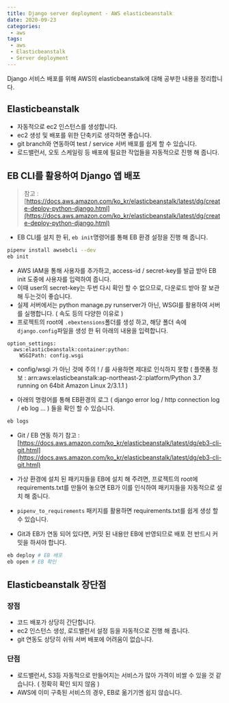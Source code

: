 ```yaml
---
title: Django server deployment - AWS elasticbeanstalk
date: 2020-09-23
categories:
 - aws
tags:
 - aws
 - Elasticbeanstalk
 - Server deployment
---
```


Django 서비스 배포를 위해 AWS의 elasticbeanstalk에 대해 공부한 내용을 정리합니다. 

<!-- more -->

## Elasticbeanstalk

- 자동적으로 ec2 인스턴스를 생성합니다.
- ec2 생성 및 배포를 위한 단축키로 생각하면 좋습니다.
- git branch와 연동하여 test / service 서버 배포를 쉽게 할 수 있습니다.
- 로드밸런서, 오토 스케일링 등 배포에 필요한 작업들을 자동적으로 진행 해 줍니다. 

## EB CLI를 활용하여 Django 앱 배포 
> 참고 : [https://docs.aws.amazon.com/ko_kr/elasticbeanstalk/latest/dg/create-deploy-python-django.html](https://docs.aws.amazon.com/ko_kr/elasticbeanstalk/latest/dg/create-deploy-python-django.html)

- EB CLI를 설치 한 뒤, `eb init`명령어를 통해 EB 환경 설정을 진행 해 줍니다.
```bash
pipenv install awsebcli --dev
eb init 
```

- AWS IAM을 통해 사용자를 추가하고, access-id / secret-key를 발급 받아 EB init 도중에 사용자를 입력하여 줍니다. 
- 이때 user의 secret-key는 두번 다시 확인 할 수 없으므로, 다운로드 받아 잘 보관 해 두는것이 좋습니다. 
- 실제 서버에서는 python manage.py runserver가 아닌, WSGI를 활용하여 서버를 실행합니다. ( 속도 등의 다양한 이유로 ) 
- 프로젝트의 root에 `.ebextensions`폴더를 생성 하고, 해당 폴더 속에 `django.config`파일을 생성 한 뒤 아래의 내용을 입력합니다. 
```
option_settings:
  aws:elasticbeanstalk:container:python:
    WSGIPath: config.wsgi 
```
- config/wsgi 가 아닌 것에 주의 ! / 를 사용하면 제대로 인식하지 못함 ( 플랫폼 정보 : arn:aws:elasticbeanstalk:ap-northeast-2::platform/Python 3.7 running on 64bit Amazon Linux 2/3.1.1 )

- 아래의 명령어를 통해 EB환경의 로그 ( django error log / http connection log / eb log ... ) 들을 확인 할 수 있습니다. 
```bash
eb logs 
```

- Git / EB 연동 하기 
참고 : [https://docs.aws.amazon.com/ko_kr/elasticbeanstalk/latest/dg/eb3-cli-git.html](https://docs.aws.amazon.com/ko_kr/elasticbeanstalk/latest/dg/eb3-cli-git.html)

- 가상 환경에 설치 된 패키지들을 EB에 설치 해 주려면, 프로젝트의 root에 requirements.txt를 만들어 놓으면 EB가 이를 인식하여 패키지들을 자동적으로 설치 해 줍니다.

- `pipenv_to_requirements` 패키지를 활용하면 requirements.txt를 쉽게 생성 할 수 있습니다.

- Git과 EB가 연동 되어 있다면, 커밋 된 내용만 EB에 반영되므로 배포 전 반드시 커밋을 하셔야 합니다. 
```bash
eb deploy # EB 배포
eb open # EB 확인 
```

## Elasticbeanstalk 장단점
### 장점 
- 코드 배포가 상당히 간단합니다. 
- ec2 인스턴스 생성, 로드밸런서 설정 등을 자동적으로 진행 해 줍니다. 
- git 연동도 상당히 쉬워 서버 배포에 어려움이 없습니다. 

### 단점
- 로드밸런서, S3등 자동적으로 만들어지는 서비스가 많아 가격이 비쌀 수 있을 것 같습니다. ( 정확히 확인 되지 않음 ) 
- AWS에 이미 구축된 서비스의 경우, EB로 옮기기엔 쉽지 않습니다. 